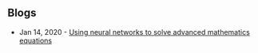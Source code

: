 ## Blogs
- Jan 14, 2020 - [Using neural networks to solve advanced mathematics equations](https://ai.facebook.com/blog/using-neural-networks-to-solve-advanced-mathematics-equations/)